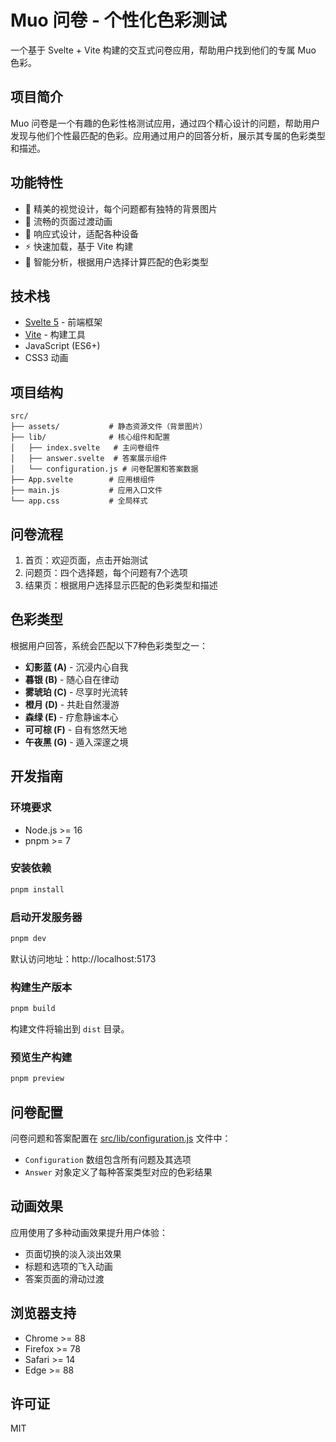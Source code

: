 # Muo 问卷 - 个性化色彩测试

一个基于 Svelte + Vite 构建的交互式问卷应用，帮助用户找到他们的专属 Muo 色彩。

## 项目简介

Muo 问卷是一个有趣的色彩性格测试应用，通过四个精心设计的问题，帮助用户发现与他们个性最匹配的色彩。应用通过用户的回答分析，展示其专属的色彩类型和描述。

## 功能特性

- 🎨 精美的视觉设计，每个问题都有独特的背景图片
- 🔄 流畅的页面过渡动画
- 📱 响应式设计，适配各种设备
- ⚡ 快速加载，基于 Vite 构建
- 🧠 智能分析，根据用户选择计算匹配的色彩类型

## 技术栈

- [Svelte 5](https://svelte.dev/) - 前端框架
- [Vite](https://vitejs.dev/) - 构建工具
- JavaScript (ES6+)
- CSS3 动画

## 项目结构

```
src/
├── assets/           # 静态资源文件（背景图片）
├── lib/              # 核心组件和配置
│   ├── index.svelte   # 主问卷组件
│   ├── answer.svelte  # 答案展示组件
│   └── configuration.js # 问卷配置和答案数据
├── App.svelte        # 应用根组件
├── main.js           # 应用入口文件
└── app.css           # 全局样式
```

## 问卷流程

1. 首页：欢迎页面，点击开始测试
2. 问题页：四个选择题，每个问题有7个选项
3. 结果页：根据用户选择显示匹配的色彩类型和描述

## 色彩类型

根据用户回答，系统会匹配以下7种色彩类型之一：

- **幻影蓝 (A)** - 沉浸内心自我
- **暮银 (B)** - 随心自在律动
- **雾琥珀 (C)** - 尽享时光流转
- **橙月 (D)** - 共赴自然漫游
- **森绿 (E)** - 疗愈静谧本心
- **可可棕 (F)** - 自有悠然天地
- **午夜黑 (G)** - 遁入深邃之境

## 开发指南

### 环境要求

- Node.js >= 16
- pnpm >= 7

### 安装依赖

```bash
pnpm install
```

### 启动开发服务器

```bash
pnpm dev
```

默认访问地址：http://localhost:5173

### 构建生产版本

```bash
pnpm build
```

构建文件将输出到 `dist` 目录。

### 预览生产构建

```bash
pnpm preview
```

## 问卷配置

问卷问题和答案配置在 [src/lib/configuration.js](src/lib/configuration.js) 文件中：

- `Configuration` 数组包含所有问题及其选项
- `Answer` 对象定义了每种答案类型对应的色彩结果

## 动画效果

应用使用了多种动画效果提升用户体验：

- 页面切换的淡入淡出效果
- 标题和选项的飞入动画
- 答案页面的滑动过渡

## 浏览器支持

- Chrome >= 88
- Firefox >= 78
- Safari >= 14
- Edge >= 88

## 许可证

MIT